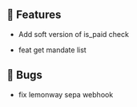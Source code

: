 ## 🚀 Features

- Add soft version of is_paid check

- feat get mandate list


## 🐛 Bugs

- fix lemonway sepa webhook